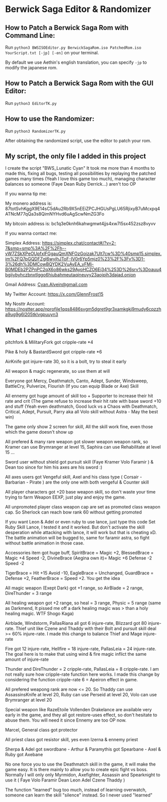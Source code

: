 # Berwick Saga Editor & Randomizer

## How to Patch a Berwick Saga Rom with Command Line:

Run ```python3 BWSISOEditor.py BerwickSagaRom.iso PatchedRom.iso YourScript.txt [-jp] [-en]``` on your terminal.

By default we use Aethin's english translation, you can specify ```-jp``` to modify the japanese rom.

## How to Patch a Berwick Saga Rom with the GUI Editor:
Run  ```python3 EditorTK.py```

## How to use the Randomizer:
Run  ```python3 RandomizerTK.py```

After obtaining the randomized script, use the editor to patch your rom.

## My script, the only file I added in this project
I create the script "BWS_Lunatic Cyan"
It took me more than 4 months to made this, fixing all bugs, testing all possibilities by replaying the patched games many times (Yeah I love this game too much), managing character balances so someone (Faye Dean Ruby Derrick...) aren't too OP

If you wanna tip me:

My monero address is: 87totSvhKggX9E14sC5dAu2Rb9X5nEEiZPCJHGUsPgLU65RjixyB7uMcxpq4ATNcM77qQa3s8QimNYHvd6uAgScwNmZG3Fo

My bitcoin address is: bc1q3e0knh6kahwgmwt4jjs4xw7l5sx452zsz8vyvv

If you wanna contact me:

Simplex Address: https://simplex.chat/contact#/?v=2-7&smp=smp%3A%2F%2Fh--vW7ZSkXPeOUpfxlFGgauQmXNFOzGoizak7Ult7cw%3D%40smp15.simplex.im%2FQ7pGQDFZgl6wyjhJToF-IV0r6Yp5mjz0%23%2F%3Fv%3D1-3%26dh%3DMCowBQYDK2VuAyEA_yFMi-B0MDEb2PZPnPC2qX6o86wks29AyoHCZO6Ej34%253D%26srv%3Doauu4bgijybyhczbnxtlggo6hiubahmeutaqineuyy23aojpih3dajad.onion

Gmail Address: Cyan.Alvein@gmail.com

My Twitter Account: https://x.com/GlennFrost15

My Nosttr Account: https://nostter.app/nprofile1qqs8486svgm5dgret9gr3xamkgkj9mudy6cpzzha9ug9g6l205tklvgpuuyn3


## What I changed in the games

 pitchfork & MilitaryFork got cripple-rate *4
 
 Pike & holy & BastardSword got cripple-rate *6
 
 AirKnife got injure-rate 30, so it is a bolt, try to steal it early
 
 All weapon & magic regenerate, so use them at will
 
 Everyone got Mercy, Deathmatch, Canto, Adept, Sunder, Windsweep, BattleCry, Pulverize, Flourish (If you can equip Blade or Axe) Skill
 
 All ennemy got huge amount of skill too + Supporter to increase their hit rate and crit (The game refuse to increase their hit rate with base sword +10 and stuff (Yeah even deathmatch, Good luck vs a Chaos with Deathmatch, Critical, Adept, Pursuit, Parry aka all Volo skill without Astra - May the best win)
 
 The game only show 2 screen for skill, All the skill work fine, even those which the game doesn't show up
 
 All prefered & many rare weapon got slower weapon weapon rank, so Kramer can use Brymranger at level 15, Saphira can use Rehabilitate at level 15 ...
 
 Sword user without shield got pursuit skill (Faye Kramer Volo Faramir ) & Dean too since for him his axes are his sword :)
 
 All axes users got Vengeful skill, Axel and his class type ( Corsair - Barbarian - Pirate ) are the only one with both vengeful & Counter skill
 
 All player characters got +20 base weapon skill, so don't waste your time trying to farm Weapon EEXP, just play and enjoy the game.
 
 All unpromoted player class weapon cap are set as promoted class weapon cap. So Sherlock can reach bow rank 60 without getting promoted
 
 If you want Leon & Adel or even ruby to use lance, just type this code Set Ruby Skill Lance, I tested it and it worked. But don't activate the skill desperation while attacking with lance, it will work but that is cheating xD. The battle animation will be bugged to, same for faramir astra, so fight without battle animation in those case.
 
 Accessories item got huge buff, SpiritBrace = Magic +2, BlessedBrace  = Magic +4 Speed -2, DivineBrace (Aegina own it)= Magic +6 Defense -2 Speed -2
 
 TigerBrace = Hit +15 Avoid -10, EagleBrace = Unchanged, GuardBrace = Defense +2, FeatherBrace = Speed +2. You get the idea
 
 All magic weapon (Exept Dark) got +1 range, so AirBlade = 2 range, DireThunder = 3 range
 
 All healing weapon got +2 range, so heal = 3 range, Physic = 5 range (same as Darkmend, It pissed me off a dark healing magic was > than a holy healing magic. WTF Shogo Kaga)
 
 Airblade, Windstorm, PallasRiana all got 6 injure-rate, Blizzard got 80 injure-rate. Thief unit like Czene and Thaddy with their Bolt and pursuit skill deal >= 60% injure-rate. I made this change to balance Thief and Mage injure-rate
 
 Fire got 12 injure-rate, Hellfire = 18 injure-rate, PallasLeia = 24 injure-rate. The goal here is to make that using wind & fire magic inflict the same amount of injure-rate
 
 Thunder and DireThunder = 2 cripple-rate, PallasLeia = 8 cripple-rate. I am not really sure how cripple-rate function here works. I made this change by considering the function cripple-rate 6 = Apeiron effect in game.
 
 All prefered weapong rank are now <= 20. So Thaddy can use AssassinsKnife at level 20, Ruby can use Perseid at level 20, Volo can use Brymranger at level 20
 
 Special weapon like RazeEtoile Vollenden Drakelance are available very early in the game, and they all got restore-uses effect, so don't hesitate to abuse them. You will need it since Ennemy are too OP now.
 
 Marcel, General class got protector
 
 All priest class got resistor skill, yes even Izerna & ennemy priest
 
 Sherpa & Adel got swordbane - Arthur & Paramythis got Spearbane - Axel & Ruby got Axebane
 
 No one force you to use the Deathmatch skill in the game, it will make the game easy. It is there mainly to allow you to create epic fight vs boss. Normally I will only only Myrmidon, Axefighter, Assassin and Spearknight to use it ( Faye Volo Faramir Dean Leon Adel Czene Thaddy )
 
 The function "learned" bug too much, instead of learning overwatch, someone can learn the skill "silence" instead. So I never used "learned" 
 